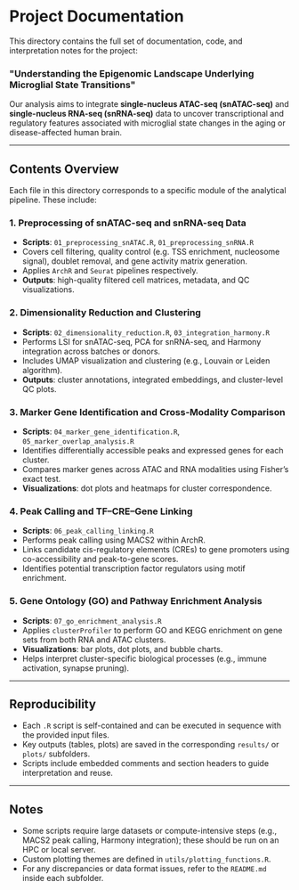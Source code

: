 # Project Documentation

This directory contains the full set of documentation, code, and interpretation notes for the project:

### "Understanding the Epigenomic Landscape Underlying Microglial State Transitions"

Our analysis aims to integrate **single-nucleus ATAC-seq (snATAC-seq)** and **single-nucleus RNA-seq (snRNA-seq)** data to uncover transcriptional and regulatory features associated with microglial state changes in the aging or disease-affected human brain.

---

## Contents Overview

Each file in this directory corresponds to a specific module of the analytical pipeline. These include:

### 1. Preprocessing of snATAC-seq and snRNA-seq Data
- **Scripts**: `01_preprocessing_snATAC.R`, `01_preprocessing_snRNA.R`
- Covers cell filtering, quality control (e.g. TSS enrichment, nucleosome signal), doublet removal, and gene activity matrix generation.
- Applies `ArchR` and `Seurat` pipelines respectively.
- **Outputs**: high-quality filtered cell matrices, metadata, and QC visualizations.

### 2. Dimensionality Reduction and Clustering
- **Scripts**: `02_dimensionality_reduction.R`, `03_integration_harmony.R`
- Performs LSI for snATAC-seq, PCA for snRNA-seq, and Harmony integration across batches or donors.
- Includes UMAP visualization and clustering (e.g., Louvain or Leiden algorithm).
- **Outputs**: cluster annotations, integrated embeddings, and cluster-level QC plots.

### 3. Marker Gene Identification and Cross-Modality Comparison
- **Scripts**: `04_marker_gene_identification.R`, `05_marker_overlap_analysis.R`
- Identifies differentially accessible peaks and expressed genes for each cluster.
- Compares marker genes across ATAC and RNA modalities using Fisher’s exact test.
- **Visualizations**: dot plots and heatmaps for cluster correspondence.

### 4. Peak Calling and TF–CRE–Gene Linking
- **Scripts**: `06_peak_calling_linking.R`
- Performs peak calling using MACS2 within ArchR.
- Links candidate cis-regulatory elements (CREs) to gene promoters using co-accessibility and peak-to-gene scores.
- Identifies potential transcription factor regulators using motif enrichment.

### 5. Gene Ontology (GO) and Pathway Enrichment Analysis
- **Scripts**: `07_go_enrichment_analysis.R`
- Applies `clusterProfiler` to perform GO and KEGG enrichment on gene sets from both RNA and ATAC clusters.
- **Visualizations**: bar plots, dot plots, and bubble charts.
- Helps interpret cluster-specific biological processes (e.g., immune activation, synapse pruning).

---

## Reproducibility

- Each `.R` script is self-contained and can be executed in sequence with the provided input files.
- Key outputs (tables, plots) are saved in the corresponding `results/` or `plots/` subfolders.
- Scripts include embedded comments and section headers to guide interpretation and reuse.

---

## Notes

- Some scripts require large datasets or compute-intensive steps (e.g., MACS2 peak calling, Harmony integration); these should be run on an HPC or local server.
- Custom plotting themes are defined in `utils/plotting_functions.R`.
- For any discrepancies or data format issues, refer to the `README.md` inside each subfolder.